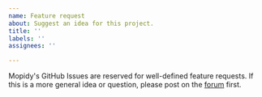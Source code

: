 ```yaml
---
name: Feature request
about: Suggest an idea for this project.
title: ''
labels: ''
assignees: ''

---
```


Mopidy's GitHub Issues are reserved for well-defined feature requests. If this is a more general idea or question, please post on the [forum](https://discourse.mopidy.com) first.
